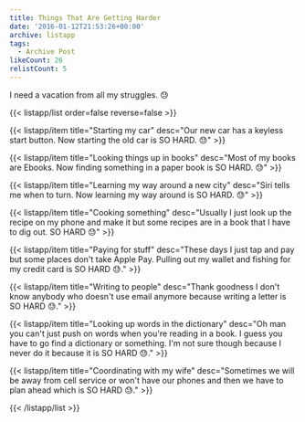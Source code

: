```yaml
---
title: Things That Are Getting Harder
date: '2016-01-12T21:53:26+00:00'
archive: listapp
tags: 
  - Archive Post
likeCount: 26
relistCount: 5
---
```


I need a vacation from all my struggles. 😓

<!--more-->

{{< listapp/list order=false reverse=false >}}

   {{< listapp/item title="Starting my car"
      desc="Our new car has a keyless start button. Now starting the old car is SO HARD. 😓" >}}

   {{< listapp/item title="Looking things up in books"
      desc="Most of my books are Ebooks. Now finding something in a paper book is SO HARD. 😓" >}}

   {{< listapp/item title="Learning my way around a new city"
      desc="Siri tells me when to turn. Now learning my way around is SO HARD. 😓" >}}

   {{< listapp/item title="Cooking something"
      desc="Usually I just look up the recipe on my phone and make it but some recipes are in a book that I have to dig out. SO HARD 😓" >}}

   {{< listapp/item title="Paying for stuff"
      desc="These days I just tap and pay but some places don't take Apple Pay. Pulling out my wallet and fishing for my credit card is SO HARD 😓." >}}

   {{< listapp/item title="Writing to people"
      desc="Thank goodness I don't know anybody who doesn't use email anymore because writing a letter is SO HARD 😓." >}}

   {{< listapp/item title="Looking up words in the dictionary"
      desc="Oh man you can't just push on words when you're reading in a book. I guess you have to go find a dictionary or something. I'm not sure though because I never do it because it is SO HARD 😓." >}}

   {{< listapp/item title="Coordinating with my wife"
      desc="Sometimes we will be away from cell service or won't have our phones and then we have to plan ahead which is SO HARD 😓." >}}

{{< /listapp/list >}}
